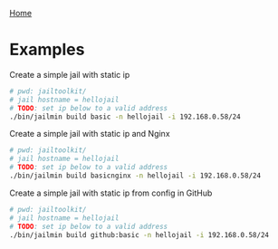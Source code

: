 [Home](README.MD)
# Examples
Create a simple jail with static ip
~~~ sh
# pwd: jailtoolkit/
# jail hostname = hellojail
# TODO: set ip below to a valid address
./bin/jailmin build basic -n hellojail -i 192.168.0.58/24
~~~

Create a simple jail with static ip and Nginx
~~~ sh
# pwd: jailtoolkit/
# jail hostname = hellojail
# TODO: set ip below to a valid address
./bin/jailmin build basicnginx -n hellojail -i 192.168.0.58/24
~~~

Create a simple jail with static ip from config in GitHub
~~~ sh
# pwd: jailtoolkit/
# jail hostname = hellojail
# TODO: set ip below to a valid address
./bin/jailmin build github:basic -n hellojail -i 192.168.0.58/24
~~~